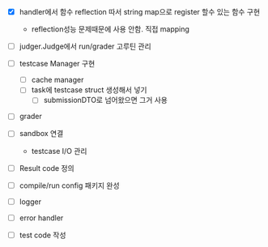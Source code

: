 
- [x] handler에서 함수 reflection 따서 string map으로 register 할수 있는 함수 구현
  - reflection성능 문제때문에 사용 안함. 직접 mapping
- [ ] judger.Judge에서 run/grader 고루틴 관리
- [ ] testcase Manager 구현
  - [ ] cache manager
  - [ ] task에 testcase struct 생성해서 넣기
    - [ ] submissionDTO로 넘어왔으면 그거 사용
- [ ] grader
- [ ] sandbox 연결
  - testcase I/O 관리
- [ ] Result code 정의
- [ ] compile/run config 패키지 완성
- [ ] logger
- [ ] error handler
- [ ] test code 작성
 
